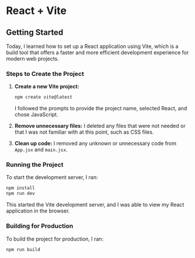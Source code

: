 # React + Vite

## Getting Started

Today, I learned how to set up a React application using Vite, which is a build tool that offers a faster and more efficient development experience for modern web projects.

### Steps to Create the Project

1. **Create a new Vite project:**
    ```sh
    npm create vite@latest
    ```
    I followed the prompts to provide the project name, selected React, and chose JavaScript.

2. **Remove unnecessary files:**
    I deleted any files that were not needed or that I was not familiar with at this point, such as CSS files.

3. **Clean up code:**
    I removed any unknown or unnecessary code from `App.jsx` and `main.jsx`.

### Running the Project

To start the development server, I ran:
```sh
npm install
npm run dev
```

This started the Vite development server, and I was able to view my React application in the browser.

### Building for Production

To build the project for production, I ran:
```sh
npm run build
```